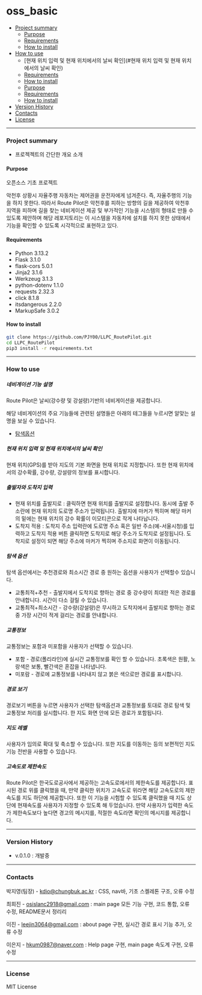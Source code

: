 # oss_basic

- [Project summary](#RoutePilot)
  - [Purpose](#purpose)
  - [Requirements](#requirements)
  - [How to install](#how-to-install)
- [How to use](#how-to-use)
  - [현재 위치 입력 및 현재 위치에서의 날씨 확인](#현재 위치 입력 및 현재 위치에서의 날씨 확인)
  - [Requirements](#requirements)
  - [How to install](#how-to-install)
  - [Purpose](#purpose)
  - [Requirements](#requirements)
  - [How to install](#how-to-install)
- [Version History](#version-history)
- [Contacts](#contacts)
- [License](#license)

---

### Project summary
* 프로젝젝트의 간단한 개요 소개

#### Purpose

오픈소스 기초 프로젝트

악천후 상황시 자율주행 자동차는 제어권을 운전자에게 넘겨준다. 즉, 자율주행의 기능을 하지 못한다.
따라서 Route Pilot은 악천후를 피하는 방향의 길을 제공하여 악천후 지역을 피하며 길을 찾는 네비게이션 제공 및 부가적인 기능을 시스템의 형태로 만들 수 있도록 제안하며 해당 레포지토리는 이 시스템을 자동차에 설치를 하지 못한 상태에서 기능을 확인할 수 있도록 시각적으로 표현하고 있다.

#### Requirements

* Python 3.13.2
* Flask 3.1.0
* flask-cors 5.0.1
* Jinja2 3.1.6
* Werkzeug 3.1.3
* python-dotenv 1.1.0
* requests 2.32.3
* click 8.1.8
* itsdangerous 2.2.0
* MarkupSafe 3.0.2


#### How to install

```sh
git clone https://github.com/PJY00/LLPC_RoutePilot.git
cd LLPC_RoutePilot
pip3 install -r requirements.txt
```
---

### How to use

##### 네비게이션 기능 설명
Route Pilot은 날씨(강수량 및 강설량)기반의 네비게이션을 제공합니다.

해당 네비게이션의 주요 기능들에 관련된 설명들은 아래의 테그들을 누르시면 알맞는 설명을 보실 수 있습니다.

- [탐색옵션](#탐색옵션)

##### 현재 위치 입력 및 현재 위치에서의 날씨 확인
현재 위치(GPS)를 받아 지도의 기본 화면을 현재 위치로 지정합니다. 또한 현재 위치에서의 강수확률, 강수량, 강설량의 정보를 표시합니다.

##### 출발자와 도착지 입력
* 현재 위치를 출발지로 : 클릭하면 현재 위치를 출발지로 설정합니다. 동시에 출발 주소란에 현재 위치의 도로명 주소가 입력됩니다. 출발지에 마커가 찍히며 해당 마커의 밑에는 현재 위치의 강수 확률이 이모티콘으로 작게 나타납니다.
* 도착지 적용 : 도착지 주소 입력란에 도로명 주소 혹은 일반 주소(예-서울시청)를 입력하고 도착지 적용 버튼 클릭하면 도착지로 해당 주소가 도착지로 설정됩니다. 도착지로 설정이 되면 해당 주소에 마커가 찍히며 주소지로 화면이 이동됩니다.

##### 탐색 옵션
탐색 옵션에서는 추천경로와 최소시간 경로 중 원하는 옵션을 사용자가 선택할수 있습니다.

* 교통최적+추천 - 출발지에서 도착지로 향하는 경로 중 강수량이 최대한 적은 경로를 안내합니다. 시간이 다소 걸릴 수 있습니다.
* 교통최적+최소시간 - 강수량(강설량)은 무시하고 도착지에서 출발지로 향하는 경로 중 가장 시간이 적게 걸리는 경로를 안내합니다.

##### 교통정보
교통정보는 포함과 미포함을 사용자가 선택할 수 있습니다.

* 포함 - 경로(폴리라인)에 실시간 교통정보를 확인 할 수 있습니다. 초록색은 원활, 노랑색은 보통, 빨간색은 혼잡을 나타냅니다.
* 미포람 - 경로에 교통정보를 나타내지 않고 붉은 색으로만 경로를 표시합니다.

##### 경로 보기
경로보기 버튼을 누르면 사용자가 선택한 탐색옵션과 교통정보를 토대로 경로 탐색 및 교통정보 처리를 실시합니다. 한 지도 화면 안에 모든 경로가 포함됩니다.

##### 지도 레벨
사용자가 임의로 확대 및 축소할 수 있습니다. 또한 지도를 이동하는 등의 보편적인 지도 기능 전반을 사용할 수 있습니다.

##### 고속도로 제한속도
Route Pilot은 한국도로공사에서 제공하는 고속도로에서의 제한속도를 제공합니다. 표시된 경로 위를 클릭했을 때, 만약 클릭한 위치가 고속도로 위라면 해당 고속도로의 제한속도를 지도 하단에 제공합니다. 또한 이 기능을 시험할 수 있도록 클릭했을 때 지도 상단에 현재속도를 사용자가 지정할 수 있도록 해 두었습니다. 만약 사용자가 입력한 속도가 제한속도보다 높다면 경고의 메시지를, 적절한 속도라면 확인의 메시지를 제공합니다.

---

### Version History

* v.0.1.0 : 개발중

---

### Contacts

박지영(팀장) - kdio@chungbuk.ac.kr
 : CSS, nav바, 기초 스켈레톤 구조, 오류 수정

최희진 - osislanc2918@gmail.com
 : main page 모든 기능 구현, 코드 통합, 오류 수정, README문서 정리리

이진 - leejin3064@gmail.com
 : about page 구현, 실시간 경로 표시 기능 추가, 오류 수정

이은지 - hkum0987@naver.com
 : Help page 구현, main page 속도계 구현, 오류 수정

---

### License

MIT License
